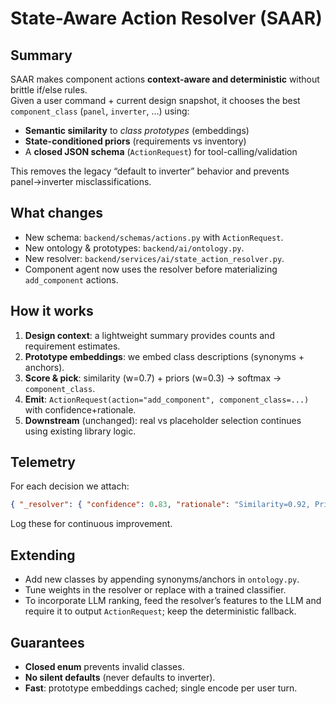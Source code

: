 # State-Aware Action Resolver (SAAR)

## Summary
SAAR makes component actions **context-aware and deterministic** without brittle if/else rules.  
Given a user command + current design snapshot, it chooses the best `component_class`
(`panel`, `inverter`, …) using:

- **Semantic similarity** to *class prototypes* (embeddings)
- **State-conditioned priors** (requirements vs inventory)
- A **closed JSON schema** (`ActionRequest`) for tool-calling/validation

This removes the legacy “default to inverter” behavior and prevents panel→inverter misclassifications.

## What changes
- New schema: `backend/schemas/actions.py` with `ActionRequest`.
- New ontology & prototypes: `backend/ai/ontology.py`.
- New resolver: `backend/services/ai/state_action_resolver.py`.
- Component agent now uses the resolver before materializing `add_component` actions.

## How it works
1. **Design context**: a lightweight summary provides counts and requirement estimates.
2. **Prototype embeddings**: we embed class descriptions (synonyms + anchors).
3. **Score & pick**: similarity (w=0.7) + priors (w=0.3) → softmax → `component_class`.
4. **Emit**: `ActionRequest(action="add_component", component_class=...)` with confidence+rationale.
5. **Downstream** (unchanged): real vs placeholder selection continues using existing library logic.

## Telemetry
For each decision we attach:
```json
{ "_resolver": { "confidence": 0.83, "rationale": "Similarity=0.92, Priors=0.10" } }
```
Log these for continuous improvement.

## Extending
- Add new classes by appending synonyms/anchors in `ontology.py`.
- Tune weights in the resolver or replace with a trained classifier.
- To incorporate LLM ranking, feed the resolver’s features to the LLM and
  require it to output `ActionRequest`; keep the deterministic fallback.

## Guarantees
- **Closed enum** prevents invalid classes.
- **No silent defaults** (never defaults to inverter).
- **Fast**: prototype embeddings cached; single encode per user turn.
